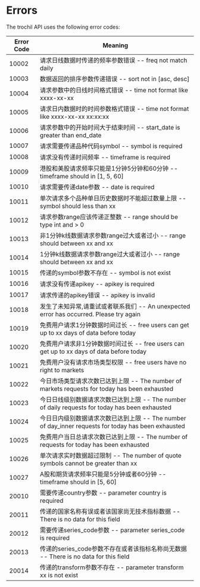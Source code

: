 # Errors

The trochil API uses the following error codes:


Error Code | Meaning
---------- | -------
10002 | 请求日线数据时传递的频率参数错误 -- freq not match daily
10003 | 数据返回的排序参数传递错误 -- sort not in [asc, desc]
10004 | 请求参数中的日线时间格式错误 -- time not format like xxxx-xx-xx
10005 | 请求日内数据时的时间参数格式错误 -- time not format like xxxx-xx-xx xx:xx:xx
10006 | 请求参数中的开始时间大于结束时间 -- start_date is greater than end_date
10007 | 请求需要传递品种代码symbol -- symbol is required
10008 | 请求没有传递时间频率 -- timeframe is required
10009 | 港股和美股请求频率只能是1分钟5分钟和60分钟 -- timeframe should in [1, 5, 60]
10010 | 请求需要传递date参数 -- date is required
10011 | 单次请求多个品种单日历史数据时不能超过数量上限 -- symbol should less than xx
10012 | 请求参数range应该传递正整数 -- range should be type int and > 0
10013 | 非1分钟k线数据请求参数range过大或者过小 -- range should between xx and xx
10014 | 1分钟k线数据请求参数range过大或者过小 -- range should between xx and xx
10015 | 传递的symbol参数不存在 -- symbol is not exist
10016 | 请求没有传递apikey -- apikey is required
10017 | 请求传递的apikey错误 -- apikey is invalid
10018 | 发生了未知异常,请重试或者联系我们 -- An unexpected error has occurred. Please try again
10019 | 免费用户请求1分钟数据时间过长 -- free users can get up to xx days of data before today
10020 | 免费用户请求非1分钟数据时间过长 -- free users can get up to xx days of data before today
10021 | 免费用户没有请求市场类型权限 -- free users have no right to markets
10022 | 今日市场类型请求次数已达到上限 -- The number of markets requests for today has been exhausted
10023 | 今日日线级别数据请求次数已达到上限 -- The number of daily requests for today has been exhausted
10024 | 今日日内级别数据请求次数已达到上限 -- The number of day_inner requests for today has been exhausted
10025 | 免费用户当日总请求次数已达到上限 -- The number of requests for today has been exhausted
10026 | 单次请求实时数据超过限制 -- The number of quote symbols cannot be greater than xx
10027 | A股和期货请求频率只能是5分钟或者60分钟 -- timeframe should in [5, 60]
20010 | 需要传递country参数 -- parameter country is required
20011 | 传递的国家名称有误或者该国家尚无技术指标数据 -- There is no data for this field
20012 | 需要传递series_code参数 -- parameter series_code is required
20013 | 传递的series_code参数不存在或者该指标名称尚无数据 -- There is no data for this field
20014 | 传递的transform参数不存在 -- parameter transform xx is not exist
